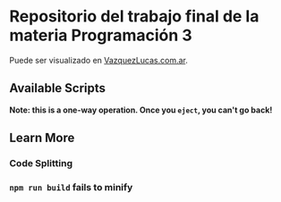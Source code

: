 # Repositorio del trabajo final de la materia Programación 3

Puede ser visualizado en [VazquezLucas.com.ar](https://vazquezlucas.com.ar/).
## Available Scripts

**Note: this is a one-way operation. Once you `eject`, you can't go back!**
## Learn More

### Code Splitting
### `npm run build` fails to minify
